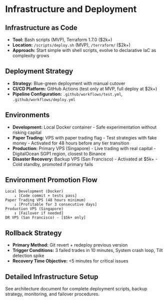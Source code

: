# Infrastructure and Deployment

## Infrastructure as Code

- **Tool:** Bash scripts (MVP), Terraform 1.7.0 ($2k+)
- **Location:** `/scripts/deploy.sh` (MVP), `/terraform/` ($2k+)
- **Approach:** Start simple with shell scripts, evolve to declarative IaC as complexity grows

## Deployment Strategy

- **Strategy:** Blue-green deployment with manual cutover
- **CI/CD Platform:** GitHub Actions (test only at MVP, full deploy at $2k+)
- **Pipeline Configuration:** `.github/workflows/test.yml`, `.github/workflows/deploy.yml`

## Environments

- **Development:** Local Docker container - Safe experimentation without risking capital
- **Paper Trading:** VPS with paper trading flag - Test strategies with fake money - Activated for 48 hours before any tier transition
- **Production:** Primary VPS (Singapore) - Live trading with real capital - DigitalOcean SGP1 region, closest to Binance
- **Disaster Recovery:** Backup VPS (San Francisco) - Activated at $5k+ - Cold standby, promoted if primary fails

## Environment Promotion Flow

```text
Local Development (Docker)
    ↓ [Code commit + tests pass]
Paper Trading VPS (48 hours minimum)
    ↓ [Profitable for 3 consecutive days]
Production VPS (Singapore)
    ↕ [Failover if needed]
DR VPS (San Francisco) - [$5k+ only]
```

## Rollback Strategy

- **Primary Method:** Git revert + redeploy previous version
- **Trigger Conditions:** 3 failed trades in 10 minutes, System crash loop, Tilt detection spike
- **Recovery Time Objective:** <5 minutes for critical issues

## Detailed Infrastructure Setup

See architecture document for complete deployment scripts, backup strategy, monitoring, and failover procedures.
